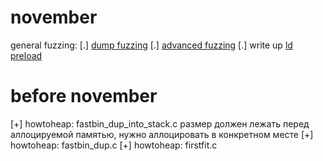 
# november
general fuzzing:
[.] [dump fuzzing](https://foxglovesecurity.com/2016/03/15/fuzzing-workflows-a-fuzz-job-from-start-to-finish/)
[.] [advanced fuzzing](https://lolware.net/2015/04/28/nginx-fuzzing.html)
[.] write up [ld preload](http://haxelion.eu/writeup/Crackme_In_Memory_Bruteforce/)

# before november

[+] howtoheap: fastbin_dup_into_stack.c
    размер должен лежать перед аллоцируемой памятью, нужно аллоцировать в конкретном месте
[+] howtoheap: fastbin_dup.c
[+] howtoheap: firstfit.c
